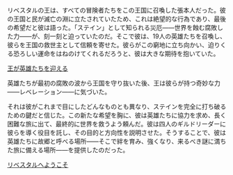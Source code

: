 <!-- title: リベスタルの王 -->
<!-- status: 生存 -->

リベスタルの王は、すべての冒険者たちをこの王国に召喚した張本人だった。彼の王国と民が滅亡の淵に立たされていたため、これは絶望的な行為であり、最後の希望だと彼は語った。「ステイン」として知られる災厄――世界を蝕む腐敗した力――が、刻一刻と迫っていたのだ。そこで彼は、19人の英雄たちを召喚し、彼らを王国の救世主として信頼を寄せた。彼らがこの窮地に立ち向かい、迫りくる恐ろしい運命をはねのけてくれるだろうと、彼は大きな期待を抱いていた。

[王が英雄たちを迎える](#embed:https://www.youtube.com/live/2qiX7084obE?feature=shared&t=2768)

英雄たちが最初の腐敗の波から王国を守り抜いた後、王は彼らが持つ奇妙な力――レベレーション――に気づいた。

それは彼がこれまで目にしたどんなものとも異なり、ステインを完全に打ち破るための鍵だと信じた。この新たな希望を胸に、彼は英雄たちに協力を求め、長く困難な旅に出て、最終的に世界を救うよう頼んだ。彼は四人のギルドリーダーに彼らを導く役目を託し、その目的と方向性を説明させた。そうすることで、彼は英雄たちに故郷と呼べる場所――そこで絆を育み、強くなり、来るべき謎に満ちた旅に備える場所――を提供したのだった。

[リベスタルへようこそ](#embed:https://www.youtube.com/live/PJtapc2_7ok?feature=shared&t=3169)

